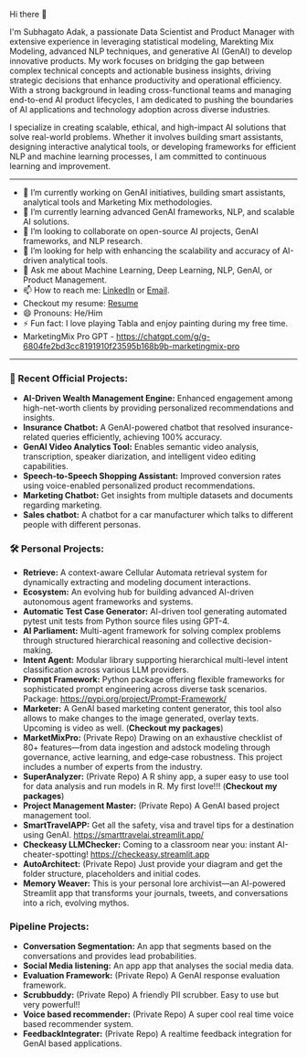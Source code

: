 Hi there 👋

I'm Subhagato Adak, a passionate Data Scientist and Product Manager with extensive experience in leveraging statistical modeling, Marekting Mix Modeling,  advanced NLP techniques, and generative AI (GenAI) to develop innovative products. My work focuses on bridging the gap between complex technical concepts and actionable business insights, driving strategic decisions that enhance productivity and operational efficiency. With a strong background in leading cross-functional teams and managing end-to-end AI product lifecycles, I am dedicated to pushing the boundaries of AI applications and technology adoption across diverse industries.

I specialize in creating scalable, ethical, and high-impact AI solutions that solve real-world problems. Whether it involves building smart assistants, designing interactive analytical tools, or developing frameworks for efficient NLP and machine learning processes, I am committed to continuous learning and improvement.

---

- 🔭 I’m currently working on GenAI initiatives, building smart assistants, analytical tools and Marketing Mix methodologies.
- 🌱 I’m currently learning advanced GenAI frameworks, NLP, and scalable AI solutions.
- 👯 I’m looking to collaborate on open-source AI projects, GenAI frameworks, and NLP research.
- 🤔 I’m looking for help with enhancing the scalability and accuracy of AI-driven analytical tools.
- 💬 Ask me about Machine Learning, Deep Learning, NLP, GenAI, or Product Management.
- 📫 How to reach me: [LinkedIn](https://www.linkedin.com/in/subhagatoadak) or [Email](mailto:subhagatoadak.india@gmail.com).
- Checkout my resume: [Resume](https://github.com/user-attachments/files/19826088/SubhagatoAdakResume.pdf)
- 😄 Pronouns: He/Him
- ⚡ Fun fact: I love playing Tabla and enjoy painting during my free time.
- MarketingMix Pro GPT - https://chatgpt.com/g/g-6804fe2bd3cc8191910f23595b168b9b-marketingmix-pro

---

### 🚀 Recent Official Projects:
- **AI-Driven Wealth Management Engine:** Enhanced engagement among high-net-worth clients by providing personalized recommendations and insights.
- **Insurance Chatbot:** A GenAI-powered chatbot that resolved insurance-related queries efficiently, achieving 100% accuracy.
- **GenAI Video Analytics Tool:** Enables semantic video analysis, transcription, speaker diarization, and intelligent video editing capabilities.
- **Speech-to-Speech Shopping Assistant:** Improved conversion rates using voice-enabled personalized product recommendations.
- **Marketing Chatbot:** Get insights from multiple datasets and documents regarding marketing.
- **Sales chatbot:** A chatbot for a car manufacturer which talks to different people with different personas. 

### 🛠 Personal Projects:
- **Retrieve:** A context-aware Cellular Automata retrieval system for dynamically extracting and modeling document interactions.
- **Ecosystem:** An evolving hub for building advanced AI-driven autonomous agent frameworks and systems.
- **Automatic Test Case Generator:** AI-driven tool generating automated pytest unit tests from Python source files using GPT-4.
- **AI Parliament:** Multi-agent framework for solving complex problems through structured hierarchical reasoning and collective decision-making.
- **Intent Agent:** Modular library supporting hierarchical multi-level intent classification across various LLM providers.
- **Prompt Framework:** Python package offering flexible frameworks for sophisticated prompt engineering across diverse task scenarios. Package: https://pypi.org/project/Prompt-Framework/
- **Marketer:** A GenAI based marketing content generator, this tool also allows to make changes to the image generated, overlay texts. Upcoming is video as well. (**Checkout my packages**)
- **MarketMixPro:** (Private Repo) Drawing on an exhaustive checklist of 80+ features—from data ingestion and adstock modeling through governance, active learning, and edge‑case robustness. This project includes a number of experts from the industry. 
- **SuperAnalyzer:** (Private Repo) A R shiny app, a super easy to use tool for data analysis and run models in R. My first love!!! (**Checkout my packages**)
- **Project Management Master:** (Private Repo) A GenAI based project management tool.
- **SmartTravelAPP:** Get all the safety, visa and travel tips for a destination using GenAI. https://smarttravelai.streamlit.app/
- **Checkeasy LLMChecker:** Coming to a classroom near you: instant AI-cheater-spotting! https://checkeasy.streamlit.app
- **AutoArchitect:** (Private Repo) Just provide your diagram and get the folder structure, placeholders and initial codes.
- **Memory Weaver:** This is your personal lore archivist—an AI-powered Streamlit app that transforms your journals, tweets, and conversations into a rich, evolving mythos.

### Pipeline Projects:
- **Conversation Segmentation:** An app that segments based on the conversations and provides lead probabilities.
- **Social Media listening:** An app app that analyses the social media data.  
- **Evaluation Framework:** (Private Repo) A GenAI response evaluation framework.
- **Scrubbuddy:** (Private Repo) A friendly PII scrubber. Easy to use but very powerful!!
- **Voice based recommender:** (Private Repo) A super cool real time voice based recommender system.
- **FeedbackIntegrater:** (Private Repo) A realtime feedback integration for GenAI based applications.




